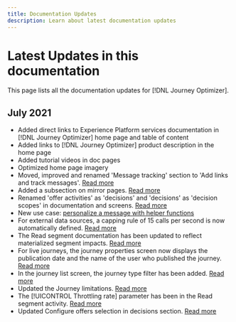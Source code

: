 ```yaml
---
title: Documentation Updates
description: Learn about latest documentation updates
---
```


# Latest Updates in this documentation

This page lists all the documentation updates for [!DNL Journey Optimizer].

## July 2021

* Added direct links to Experience Platform services documentation in [!DNL Journey Optimizer] home page and table of content
* Added links to [!DNL Journey Optimizer] product description in the home page
* Added tutorial videos in doc pages
* Optimized home page imagery
* Moved, improved and renamed 'Message tracking' section to 'Add links and track messages'. [Read more](message-tracking)
* Added a subsection on mirror pages. [Read more](message-tracking#mirror-page)
* Renamed 'offer activities' as 'decisions' and 'decisions' as 'decision scopes' in documentation and screens. [Read more](offers/get-started/starting-offer-decisioning.md)
* New use case: [personalize a message with helper functions](personalization/personalization-use-case-helper-functions.md)
* For external data sources, a capping rule of 15 calls per second is now automatically defined. [Read more](configuration/external-systems.md#capping)
* The Read segment documentation has been updated to reflect materialized segment impacts. [Read more](building-journeys/read-segment.md)
* For live journeys, the journey properties screen now displays the publication date and the name of the user who published the journey. [Read more](building-journeys/journey-gs.md#change-properties)
* In the journey list screen, the journey type filter has been added. [Read more](user-interface.md#section_lgm_hpz_pgb)
* Updated the Journey limitations. [Read more](building-journeys/limitations.md)
* The [!UICONTROL Throttling rate] parameter has been in the Read segment activity. [Read more](building-journeys/read-segment.md#configuring-segment-trigger-activity)
* Updated Configure offers selection in decisions section. [Read more](offers/offer-activities/configure-offer-selection.md)
 